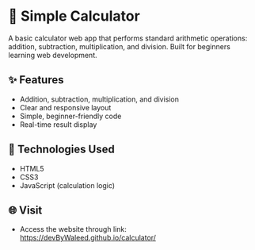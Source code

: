 # 🧮 Simple Calculator

A basic calculator web app that performs standard arithmetic operations: addition, subtraction, multiplication, and division. Built for beginners learning web development.

## ✨ Features

- Addition, subtraction, multiplication, and division
- Clear and responsive layout
- Simple, beginner-friendly code
- Real-time result display

## 🚀 Technologies Used

- HTML5
- CSS3
- JavaScript (calculation logic)

## 🌐 Visit

- Access the website through link:     
https://devByWaleed.github.io/calculator/